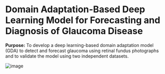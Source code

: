 
# Domain Adaptation-Based Deep Learning Model for Forecasting and Diagnosis of Glaucoma Disease

**Purpose:** To develop a deep learning-based domain adaptation model (GDA) to detect and forecast glaucoma using retinal fundus photographs and to validate the model using two independent datasets.

![image](https://user-images.githubusercontent.com/35179314/236575402-6fb04614-1a90-4ef3-835c-4de2d2c39db9.png)



